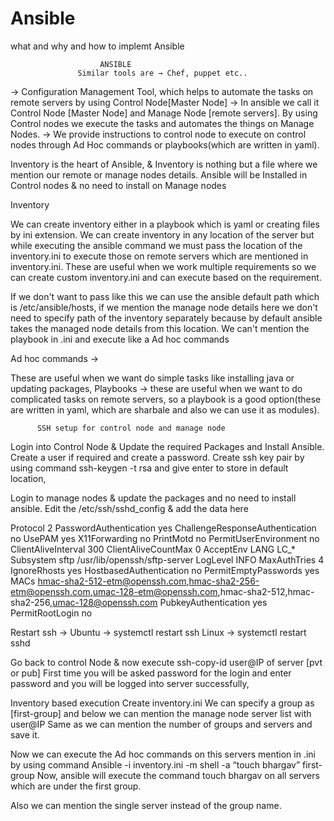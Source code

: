 # Ansible
what and why and how to implemt Ansible

                        ANSIBLE 
                   Similar tools are → Chef, puppet etc..

→ Configuration Management Tool, which helps to automate the tasks on remote servers by using Control
     Node[Master Node]
→ In ansible we call it  Control Node [Master Node]  and  Manage Node [remote servers].
     By using Control nodes we execute the tasks and automates the things on Manage Nodes.
→ We provide instructions to control node to execute on control nodes through Ad Hoc commands
     or playbooks(which are written in yaml).

Inventory is the heart of Ansible, & Inventory is nothing but a file where we mention our remote or manage nodes details.
Ansible will be Installed in Control nodes & no need to install on Manage nodes

Inventory

We can create inventory either in a playbook which is yaml or creating files by ini extension.
We can create inventory in any location of the server but while executing the ansible command we must pass the location of the inventory.ini to execute those on remote servers which are mentioned in inventory.ini.
These are useful when we work multiple requirements so we can create custom inventory.ini and can execute based on the requirement.

If we don't want to pass like this we can use the ansible default path which is   /etc/ansible/hosts,
            if we mention the manage node details here we don't need to specify path of the inventory
            separately because by default ansible takes the managed node details from this location.
We can't mention the playbook in .ini and execute like a Ad hoc commands



Ad hoc commands →

These are useful when we want do simple tasks like installing java or updating packages,
Playbooks → these are useful when we want to do complicated tasks on remote servers, so a playbook is a good option(these are written in yaml, which are sharbale and also we can use it as modules).

          SSH setup for control node and manage node

Login into Control Node & Update the required Packages and Install Ansible.
Create a user if required and create a password.
Create ssh key pair by using command ssh-keygen -t rsa and give enter to store in default location,

Login to manage nodes & update the packages and no need to install ansible.
Edit the /etc/ssh/sshd_config & add the data here 

Protocol 2
PasswordAuthentication yes
ChallengeResponseAuthentication no
UsePAM yes
X11Forwarding no
PrintMotd no
PermitUserEnvironment no
ClientAliveInterval 300
ClientAliveCountMax 0
AcceptEnv LANG LC_*
Subsystem       sftp    /usr/lib/openssh/sftp-server
LogLevel INFO
MaxAuthTries 4
IgnoreRhosts yes
HostbasedAuthentication no
PermitEmptyPasswords yes
MACs hmac-sha2-512-etm@openssh.com,hmac-sha2-256-etm@openssh.com,umac-128-etm@openssh.com,hmac-sha2-512,hmac-sha2-256,umac-128@openssh.com
PubkeyAuthentication yes
PermitRootLogin no

Restart ssh → Ubuntu → systemctl restart ssh
                        Linux → systemctl restart sshd

Go back to control Node & now execute ssh-copy-id user@IP of server [pvt or pub]
First time you will be asked password for the login and enter password and you will be logged into server successfully,

Inventory based execution 
Create inventory.ini
We can specify a group as [first-group] and below we can mention the manage node server list with user@IP
Same as we can mention the number of groups and servers and save it.

Now we can execute the Ad hoc commands on this servers mention in .ini by using command 
Ansible -i inventory.ini -m shell -a “touch bhargav” first-group
Now, ansible will execute the command touch bhargav on all servers which are under the first group.

Also we can mention the single server instead of the group name.


